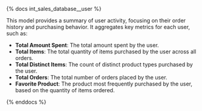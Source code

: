 {% docs int_sales_database__user %}

This model provides a summary of user activity, focusing on their order history and purchasing behavior. It aggregates key metrics for each user, such as:

- **Total Amount Spent**: The total amount spent by the user.
- **Total Items**: The total quantity of items purchased by the user across all orders.
- **Total Distinct Items**: The count of distinct product types purchased by the user.
- **Total Orders**: The total number of orders placed by the user.
- **Favorite Product**: The product most frequently purchased by the user, based on the quantity of items ordered.

{% enddocs %}